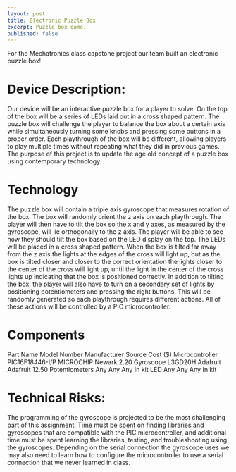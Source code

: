 ```yaml
---
layout: post
title: Electronic Puzzle Box
excerpt: Puzzle box game.
published: false
---
```

For the Mechatronics class capstone project our team built an electronic puzzle box!

# Device Description:
Our device will be an interactive puzzle box for a player to solve. On the top of the box will be a
series of LEDs laid out in a cross shaped pattern. The puzzle box will challenge the player to
balance the box about a certain axis while simultaneously turning some knobs and pressing
some buttons in a proper order. Each playthrough of the box will be different, allowing players to
play multiple times without repeating what they did in previous games. The purpose of this
project is to update the age old concept of a puzzle box using contemporary technology.

# Technology
The puzzle box will contain a triple axis gyroscope that measures rotation of the box. The box
will randomly orient the z axis on each playthrough. The player will then have to tilt the box so
the x and y axes, as measured by the gyroscope, will lie orthogonally to the z axis. The player
will be able to see how they should tilt the box based on the LED display on the top. The LEDs
will be placed in a cross shaped pattern. When the box is tilted far away from the z axis the
lights at the edges of the cross will light up, but as the box is tilted closer and closer to the
correct orientation the lights closer to the center of the cross will light up, until the light in the
center of the cross lights up indicating that the box is positioned correctly. In addition to tilting
the box, the player will also have to turn on a secondary set of lights by positioning
potentiometers and pressing the right buttons. This will be randomly generated so each
playthrough requires different actions. All of these actions will be controlled by a PIC
microcontroller.

# Components
Part Name Model Number Manufacturer Source Cost ($)
Microcontroller PIC16F18446-I/P MICROCHIP Newark 2.20
Gyroscope L3GD20H Adafruit Adafruit 12.50
Potentiometers Any Any Any In kit
LED Any Any Any In kit

# Technical Risks:
The programming of the gyroscope is projected to be the most challenging part of this
assignment. Time must be spent on finding libraries and gyroscopes that are compatible with
the PIC microcontroller, and additional time must be spent learning the libraries, testing, and
troubleshooting using the gyroscopes. Depending on the serial connection the gyroscope uses
we may also need to learn how to configure the microcontroller to use a serial connection that
we never learned in class.
